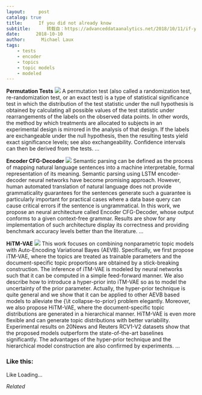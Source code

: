 ```yaml
---
layout:     post
catalog: true
title:      If you did not already know
subtitle:      转载自：https://advanceddataanalytics.net/2018/10/11/if-you-did-not-already-know-509/
date:      2018-10-10
author:      Michael Laux
tags:
    - tests
    - encoder
    - topics
    - topic models
    - modeled
---
```


**Permutation Tests** ![](https://aboutdataanalytics.files.wordpress.com/2015/01/google.png?w=529)
A permutation test (also called a randomization test, re-randomization test, or an exact test) is a type of statistical significance test in which the distribution of the test statistic under the null hypothesis is obtained by calculating all possible values of the test statistic under rearrangements of the labels on the observed data points. In other words, the method by which treatments are allocated to subjects in an experimental design is mirrored in the analysis of that design. If the labels are exchangeable under the null hypothesis, then the resulting tests yield exact significance levels; see also exchangeability. Confidence intervals can then be derived from the tests. … 

**Encoder CFG-Decoder** ![](https://aboutdataanalytics.files.wordpress.com/2015/01/google.png?w=529)
Semantic parsing can be defined as the process of mapping natural language sentences into a machine interpretable, formal representation of its meaning. Semantic parsing using LSTM encoder-decoder neural networks have become promising approach. However, human automated translation of natural language does not provide grammaticality guarantees for the sentences generate such a guarantee is particularly important for practical cases where a data base query can cause critical errors if the sentence is ungrammatical. In this work, we propose an neural architecture called Encoder CFG-Decoder, whose output conforms to a given context-free grammar. Results are show for any implementation of such architecture display its correctness and providing benchmark accuracy levels better than the literature. … 

**HiTM-VAE** ![](https://aboutdataanalytics.files.wordpress.com/2015/01/google.png?w=529)
This work focuses on combining nonparametric topic models with Auto-Encoding Variational Bayes (AEVB). Specifically, we first propose iTM-VAE, where the topics are treated as trainable parameters and the document-specific topic proportions are obtained by a stick-breaking construction. The inference of iTM-VAE is modeled by neural networks such that it can be computed in a simple feed-forward manner. We also describe how to introduce a hyper-prior into iTM-VAE so as to model the uncertainty of the prior parameter. Actually, the hyper-prior technique is quite general and we show that it can be applied to other AEVB based models to alleviate the {\it collapse-to-prior} problem elegantly. Moreover, we also propose HiTM-VAE, where the document-specific topic distributions are generated in a hierarchical manner. HiTM-VAE is even more flexible and can generate topic distributions with better variability. Experimental results on 20News and Reuters RCV1-V2 datasets show that the proposed models outperform the state-of-the-art baselines significantly. The advantages of the hyper-prior technique and the hierarchical model construction are also confirmed by experiments. … 





### Like this:

Like Loading...


*Related*

